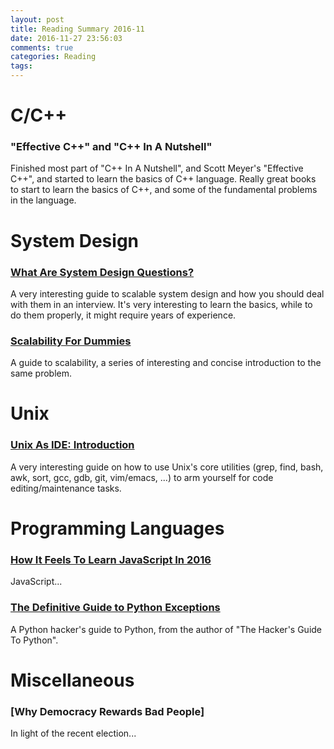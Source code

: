 ```yaml
---
layout: post
title: Reading Summary 2016-11
date: 2016-11-27 23:56:03
comments: true
categories: Reading
tags:
---
```


# C/C++

### "Effective C++" and "C++ In A Nutshell"

Finished most part of "C++ In A Nutshell", and Scott Meyer's "Effective C++", and started to learn the basics of C++ language. Really great books to start to learn the basics of C++, and some of the fundamental problems in the language.

<!-- more -->

# System Design

### [What Are System Design Questions?](https://www.hiredintech.com/classrooms/system-design/lesson/52)

A very interesting guide to scalable system design and how you should deal with them in an interview. It's very interesting to learn the basics, while to do them properly, it might require years of experience.

### [Scalability For Dummies](http://www.lecloud.net/post/7295452622/scalability-for-dummies-part-1-clones)

A guide to scalability, a series of interesting and concise introduction to the same problem.

# Unix

### [Unix As IDE: Introduction](https://sanctum.geek.nz/arabesque/series/unix-as-ide/)

A very interesting guide on how to use Unix's core utilities (grep, find, bash, awk, sort, gcc, gdb, git, vim/emacs, ...) to arm yourself for code editing/maintenance tasks.

# Programming Languages

### [How It Feels To Learn JavaScript In 2016](https://hackernoon.com/how-it-feels-to-learn-javascript-in-2016-d3a717dd577f#.7pr0vhyyb)

JavaScript...

### [The Definitive Guide to Python Exceptions](https://julien.danjou.info/blog/2016/python-exceptions-guide)

A Python hacker's guide to Python, from the author of "The Hacker's Guide To Python".

# Miscellaneous

### [Why Democracy Rewards Bad People]

In light of the recent election...
